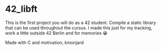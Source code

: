 # 42_libft

This is the first project you will do as a 42 student. Compile a static library that can be used throughout the cursus.
I made this just for my tracking, work a little outside 42 Berlin and for memories 😁

Made with C and motivation,
kmonjard
